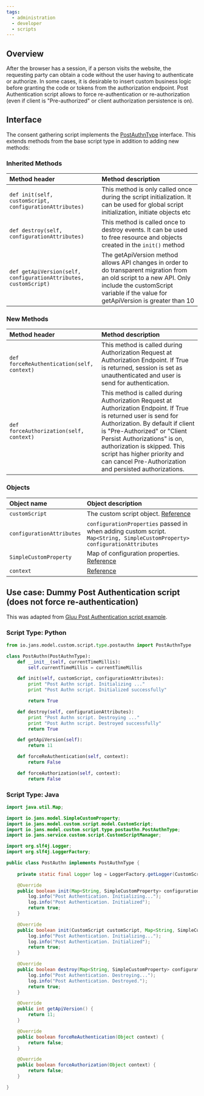 ```yaml
---
tags:
  - administration
  - developer
  - scripts
---
```


## Overview

After the browser has a session, if a person visits the website, the requesting party can obtain a code without the user having to authenticate or authorize. In some cases, it is desirable to insert custom business logic before granting the code or tokens from the authorization endpoint. Post Authentication script allows to force re-authentication or re-authorization (even if client is "Pre-authorized" or client authorization persistence is on).

## Interface
The consent gathering script implements the [PostAuthnType](https://github.com/JanssenProject/jans/blob/main/jans-core/script/src/main/java/io/jans/model/custom/script/type/postauthn/PostAuthnType.java) interface. This extends methods from the base script type in addition to adding new methods:

### Inherited Methods

| Method header | Method description |
|:-----|:------|
| `def init(self, customScript, configurationAttributes)` | This method is only called once during the script initialization. It can be used for global script initialization, initiate objects etc |
| `def destroy(self, configurationAttributes)` | This method is called once to destroy events. It can be used to free resource and objects created in the `init()` method |
| `def getApiVersion(self, configurationAttributes, customScript)` | The getApiVersion method allows API changes in order to do transparent migration from an old script to a new API. Only include the customScript variable if the value for getApiVersion is greater than 10 |

### New Methods

| Method header | Method description |
|:-----|:------|
| `def forceReAuthentication(self, context)` | This method is called during Authorization Request at Authorization Endpoint. If True is returned, session is set as unauthenticated and user is send for authentication. |
| `def forceAuthorization(self, context)` |  This method is called during Authorization Request at Authorization Endpoint. If True is returned user is send for Authorization. By default if client is "Pre-Authorized" or "Client Persist Authorizations" is on, authorization is skipped. This script has higher priority and can cancel Pre-Authorization and persisted authorizations. |

### Objects
| Object name | Object description |
|:-----|:------|
|`customScript`| The custom script object. [Reference](https://github.com/JanssenProject/jans/blob/main/jans-core/script/src/main/java/io/jans/model/custom/script/model/CustomScript.java) |
|`configurationAttributes`| `configurationProperties` passed in when adding custom script. `Map<String, SimpleCustomProperty> configurationAttributes` |
|`SimpleCustomProperty`| Map of configuration properties. [Reference](https://github.com/JanssenProject/jans/blob/main/jans-core/util/src/main/java/io/jans/model/SimpleCustomProperty.java) |
|`context`| [Reference](https://github.com/JanssenProject/jans/blob/main/jans-auth-server/server/src/main/java/io/jans/as/server/service/external/context/ExternalPostAuthnContext.java) |

## Use case: Dummy Post Authentication script (does not force re-authentication)

This was adapted from [Gluu Post Authentication script example](https://github.com/GluuFederation/oxAuth/blob/master/Server/integrations/postauthn/postauthn.py).

### Script Type: Python

```python
from io.jans.model.custom.script.type.postauthn import PostAuthnType

class PostAuthn(PostAuthnType):
    def __init__(self, currentTimeMillis):
        self.currentTimeMillis = currentTimeMillis

    def init(self, customScript, configurationAttributes):
        print "Post Authn script. Initializing ..."
        print "Post Authn script. Initialized successfully"

        return True

    def destroy(self, configurationAttributes):
        print "Post Authn script. Destroying ..."
        print "Post Authn script. Destroyed successfully"
        return True

    def getApiVersion(self):
        return 11

    def forceReAuthentication(self, context):
        return False

    def forceAuthorization(self, context):
        return False
```

### Script Type: Java

```java
import java.util.Map;

import io.jans.model.SimpleCustomProperty;
import io.jans.model.custom.script.model.CustomScript;
import io.jans.model.custom.script.type.postauthn.PostAuthnType;
import io.jans.service.custom.script.CustomScriptManager;

import org.slf4j.Logger;
import org.slf4j.LoggerFactory;

public class PostAuthn implements PostAuthnType {
	
	private static final Logger log = LoggerFactory.getLogger(CustomScriptManager.class);

	@Override
	public boolean init(Map<String, SimpleCustomProperty> configurationAttributes) {
        log.info("Post Authentication. Initializing...");
        log.info("Post Authentication. Initialized");
        return true;
	}

	@Override
	public boolean init(CustomScript customScript, Map<String, SimpleCustomProperty> configurationAttributes) {
        log.info("Post Authentication. Initializing...");
        log.info("Post Authentication. Initialized");
        return true;
	}

	@Override
	public boolean destroy(Map<String, SimpleCustomProperty> configurationAttributes) {
        log.info("Post Authentication. Destroying...");
        log.info("Post Authentication. Destroyed.");
        return true;
	}

	@Override
	public int getApiVersion() {
		return 11;
	}

	@Override
	public boolean forceReAuthentication(Object context) {
		return false;
	}

	@Override
	public boolean forceAuthorization(Object context) {
		return false;
	}

}

```